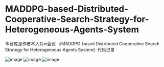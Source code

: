 # MADDPG-based-Distributed-Cooperative-Search-Strategy-for-Heterogeneous-Agents-System
本仓库是作者本人对ei会议
《MADDPG-based Distributed Cooperative Search Strategy for Heterogeneous Agents System》代码记录

![image](https://github.com/user-attachments/assets/4984ddd1-4a54-413d-a904-2218498f1795)
![image](https://github.com/user-attachments/assets/696a0e0c-bc00-411b-a732-db0d8183b401)
![image](https://github.com/user-attachments/assets/5b0113a5-1bb8-4432-8a3d-59144378936a)
